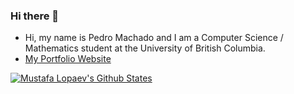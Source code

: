 ### Hi there 👋

- Hi, my name is Pedro Machado and I am a Computer Science / Mathematics student at the University of British Columbia.
- [My Portfolio Website](https://www.machadopedro.com)

[![Mustafa Lopaev's Github States](https://github-readme-stats.vercel.app/api?username=MustafaLopaev&show_icons=true&theme=dracula)](https://github.com/MustafaLopaev/github-readme-stats)

<!--
**machadop1407/machadop1407** is a ✨ _special_ ✨ repository because its `README.md` (this file) appears on your GitHub profile.
-->
